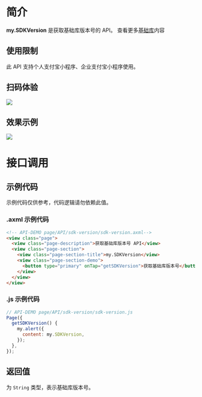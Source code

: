
# 简介
**my.SDKVersion** 是获取基础库版本号的 API。
查看更多[基础库](https://opendocs.alipay.com/mini/framework/lib)内容
## 使用限制
此 API 支持个人支付宝小程序、企业支付宝小程序使用。

## 扫码体验
![](https://gw.alipayobjects.com/zos/skylark-tools/public/files/fcc0c9ce29b9e4aaaafbff09963ab8f6.jpeg#align=left&display=inline&height=157&margin=%5Bobject%20Object%5D&originHeight=157&originWidth=127&status=done&style=none&width=127)

## 效果示例
![](https://gw.alipayobjects.com/zos/skylark-tools/public/files/001a7b0119688f18184236143cc2c1e3.gif#align=left&display=inline&height=525&margin=%5Bobject%20Object%5D&originHeight=525&originWidth=300&status=done&style=none&width=300)

# 接口调用

## 示例代码
示例代码仅供参考，代码逻辑请勿依赖此值。

### .axml 示例代码
```html
<!-- API-DEMO page/API/sdk-version/sdk-version.axml-->
<view class="page">
  <view class="page-description">获取基础库版本号 API</view>
  <view class="page-section">
    <view class="page-section-title">my.SDKVersion</view>
    <view class="page-section-demo">
      <button type="primary" onTap="getSDKVersion">获取基础库版本号</button>
    </view>
  </view>
</view>
```

### .js 示例代码
```javascript
// API-DEMO page/API/sdk-version/sdk-version.js
Page({
  getSDKVersion() {
    my.alert({
      content: my.SDKVersion,
    });
  }, 
});
```

## 返回值
为 `String` 类型，表示基础库版本号。
